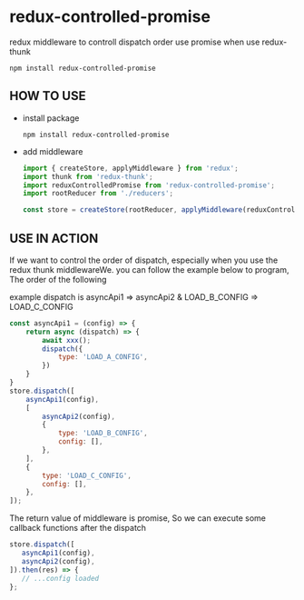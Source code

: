 <!--
 * @Author: lhk
 * @Date: 2020-04-07 10:37:22
 * @LastEditTime: 2020-04-07 21:28:22
 * @LastEditors: Please set LastEditors
 * @Description: README
 * @FilePath: \redux-controlled-promise\README.md
 -->

# redux-controlled-promise

redux middleware to controll dispatch order use promise when use redux-thunk

```
npm install redux-controlled-promise
```

## HOW TO USE

-   install package

    ```
    npm install redux-controlled-promise
    ```

-   add middleware

    ```js
    import { createStore, applyMiddleware } from 'redux';
    import thunk from 'redux-thunk';
    import reduxControlledPromise from 'redux-controlled-promise';
    import rootReducer from './reducers';

    const store = createStore(rootReducer, applyMiddleware(reduxControlledPromise, thunk));
    ```

## USE IN ACTION

If we want to control the order of dispatch, especially when you use the redux thunk middlewareWe.
you can follow the example below to program, The order of the following


example dispatch is asyncApi1 => asyncApi2 & LOAD_B_CONFIG => LOAD_C_CONFIG

```js
const asyncApi1 = (config) => {
    return async (dispatch) => {
        await xxx();
        dispatch({
            type: 'LOAD_A_CONFIG',
        })
    }
}
store.dispatch([
    asyncApi1(config),
    [
        asyncApi2(config),
        {
            type: 'LOAD_B_CONFIG',
            config: [],
        },
    ],
    {
        type: 'LOAD_C_CONFIG',
        config: [],
    },
]);
```

The return value of middleware is promise, So we can execute some callback functions after the dispatch

 ```js
store.dispatch([
    asyncApi1(config),
    asyncApi2(config),
]).then(res) => {
    // ...config loaded
};
```
